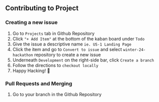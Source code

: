 ## Contributing to Project
### Creating a new issue
1. Go to `Projects` tab in Github Repository
2. Click `"+ Add Item"` at the bottom of the kaban board under `Todo`
3. Give the issue a descriptive name
   `ie. US-1 Landing Page`
4. Click the item and go to `Convert to issue` and select `winter-24-hackathon` repository to create a new issue
5. Underneath `Development` on the right-side bar, click `Create a branch`
6. Follow the directions to `checkout locally`
7. Happy Hacking! 🎉

### Pull Requests and Merging
1. Go to your branch in the Github Repository
